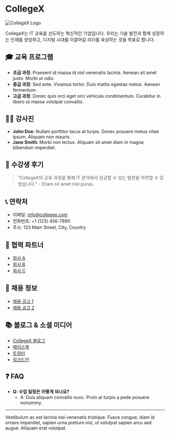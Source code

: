 # CollegeX

![CollegeX Logo](https://via.placeholder.com/300x100.png?text=CollegeX+Logo)

CollegeX는 IT 교육을 선도하는 혁신적인 기업입니다. 우리는 기술 발전과 함께 성장하는 인재를 양성하고, 디지털 시대를 이끌어갈 리더를 육성하는 것을 목표로 합니다.

## 🎓 교육 프로그램

- **초급 과정**: Praesent id massa id nisl venenatis lacinia. Aenean sit amet justo. Morbi ut odio.
- **중급 과정**: Sed ante. Vivamus tortor. Duis mattis egestas metus. Aenean fermentum.
- **고급 과정**: Donec quis orci eget orci vehicula condimentum. Curabitur in libero ut massa volutpat convallis.

## 👨‍🏫 강사진

- **John Doe**: Nullam porttitor lacus at turpis. Donec posuere metus vitae ipsum. Aliquam non mauris.
- **Jane Smith**: Morbi non lectus. Aliquam sit amet diam in magna bibendum imperdiet.

## 💬 수강생 후기

> "CollegeX의 교육 과정을 통해 IT 분야에서 성공할 수 있는 발판을 마련할 수 있었습니다." - Etiam sit amet nisl purus.

## 📞 연락처

- 이메일: info@collegex.com
- 전화번호: +1 (123) 456-7890
- 주소: 123 Main Street, City, Country

## 🤝 협력 파트너

- [회사 A](https://www.companya.com/)
- [회사 B](https://www.companyb.com/)
- [회사 C](https://www.companyc.com/)

## 🚀 채용 정보

- [채용 공고 1](https://www.collegex.com/careers/job1)
- [채용 공고 2](https://www.collegex.com/careers/job2)

## 📚 블로그 & 소셜 미디어

- [CollegeX 블로그](https://www.collegex.com/blog)
- [페이스북](https://www.facebook.com/collegex)
- [트위터](https://www.twitter.com/collegex)
- [링크드인](https://www.linkedin.com/company/collegex)

## ❓ FAQ

- **Q: 수업 일정은 어떻게 되나요?**
  - A: Duis aliquam convallis nunc. Proin at turpis a pede posuere nonummy.

---

Vestibulum ac est lacinia nisi venenatis tristique. Fusce congue, diam id ornare imperdiet, sapien urna pretium nisl, ut volutpat sapien arcu sed augue. Aliquam erat volutpat.
